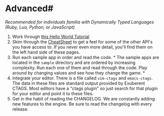 # Advanced#
*Recommended for individuals familia with Dynamically Typed Languages (Ruby, Lua, Python, or JavaScript)*<br>

1. Work through [this Hello World Tutorial](96-hello-world.md)
1. Skim through the [CheatSheet](97-cheatsheet.md) to get a feel for some of the other API's you have access to. If you never even more detail, you'll find them on the left hand side of these pages.
1. Run each sample app in order and read the code. * The sample apps are located in the `sample` directory and are ordered by increasing complexity. Run each one of them and read through the
    code. Play around by changing values and see how they change the game. *
1. Integrate your editor. There is a file called `vim-ctags` and `emacs-ctags`. The data in
    these files are standard output provided by Exuberent CTAGS. Most
    editors have a "ctags plugin" so just search for that plugin for your
    editor and point it to these files.
1. Get in the habit of reading the CHANGELOG. We are constantly adding new features to the engine. Be sure to read the changelog with every release.